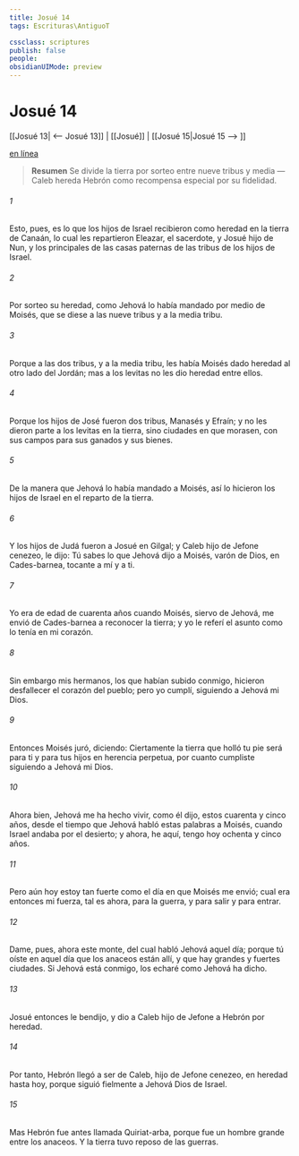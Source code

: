 ```yaml
---
title: Josué 14
tags: Escrituras\AntiguoT

cssclass: scriptures
publish: false
people:
obsidianUIMode: preview
---
```


# Josué 14
[[Josué 13| <-- Josué 13]] | [[Josué]] | [[Josué 15|Josué 15 --> ]]

[en línea](https://churchofjesuschrist.org/study/scriptures/ot/josh/14?lang=spa)

> __Resumen__
Se divide la tierra por sorteo entre nueve tribus y media — Caleb hereda Hebrón como recompensa especial por su fidelidad.

###### 1 
Esto, pues, es lo que los hijos de Israel recibieron como heredad en la tierra de Canaán, lo cual les repartieron Eleazar, el sacerdote, y Josué hijo de Nun, y los principales de las casas paternas de las tribus de los hijos de Israel.

###### 2 
Por sorteo  su heredad, como Jehová lo había mandado por medio de Moisés, que se diese a las nueve tribus y a la media tribu.

###### 3 
Porque a las dos tribus, y a la media tribu, les había Moisés dado heredad al otro lado del Jordán; mas a los levitas no les dio heredad entre ellos.

###### 4 
Porque los hijos de José fueron dos tribus, Manasés y Efraín; y no les dieron parte a los levitas en la tierra, sino ciudades en que morasen, con sus campos para sus ganados y sus bienes.

###### 5 
De la manera que Jehová lo había mandado a Moisés, así lo hicieron los hijos de Israel en el reparto de la tierra.

###### 6 
Y los hijos de Judá fueron a Josué en Gilgal; y Caleb hijo de Jefone cenezeo, le dijo: Tú sabes lo que Jehová dijo a Moisés, varón de Dios, en Cades-barnea, tocante a mí y a ti.

###### 7 
Yo era de edad de cuarenta años cuando Moisés, siervo de Jehová, me envió de Cades-barnea a reconocer la tierra; y yo le referí el asunto como lo tenía en mi corazón.

###### 8 
Sin embargo mis hermanos, los que habían subido conmigo, hicieron desfallecer el corazón del pueblo; pero yo cumplí, siguiendo a Jehová mi Dios.

###### 9 
Entonces Moisés juró, diciendo: Ciertamente la tierra que holló tu pie será para ti y para tus hijos en herencia perpetua, por cuanto cumpliste siguiendo a Jehová mi Dios.

###### 10 
Ahora bien, Jehová me ha hecho vivir, como él dijo, estos cuarenta y cinco años, desde el tiempo que Jehová habló estas palabras a Moisés, cuando Israel andaba por el desierto; y ahora, he aquí, tengo hoy ochenta y cinco años.

###### 11 
Pero aún hoy estoy tan fuerte como el día en que Moisés me envió; cual era entonces mi fuerza, tal es ahora, para la guerra, y para salir y para entrar.

###### 12 
Dame, pues, ahora este monte, del cual habló Jehová aquel día; porque tú oíste en aquel día que los anaceos están allí, y que hay grandes y fuertes ciudades. Si Jehová está conmigo, los echaré como Jehová ha dicho.

###### 13 
Josué entonces le bendijo, y dio a Caleb hijo de Jefone a Hebrón por heredad.

###### 14 
Por tanto, Hebrón llegó a ser de Caleb, hijo de Jefone cenezeo, en heredad hasta hoy, porque siguió fielmente a Jehová Dios de Israel.

###### 15 
Mas Hebrón fue antes llamada Quiriat-arba, porque  fue un hombre grande entre los anaceos. Y la tierra tuvo reposo de las guerras.

